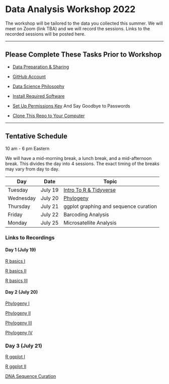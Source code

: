 # Data Analysis Workshop 2022

The workshop will be tailored to the data you collected this summer.  We will meet on Zoom (link TBA) and we will record the sessions.  Links to the recorded sessions will be posted here.

---

## Please Complete These Tasks Prior to Workshop

* [Data Preparation & Sharing](data_preparation.md)

* [GitHub Account](github_account.md)

* [Data Science Philosophy](datasci_philosophy.md)

* [Install Required Software](install_software.md)

* [Set Up Permissions Key](Github_SSH.docx) And Say Goodbye to Passwords

* [Clone This Repo to Your Computer](clone_repo.md)

---

## Tentative Schedule

10 am - 6 pm Eastern

We will have a mid-morning break, a lunch break, and a mid-afternoon break. This divides the day into 4 sessions.  The exact timing of the breaks may vary from day to day.

| Day | Date | Topic |
| --- | --- | --- |
| Tuesday | July 19 | [Intro To R & Tidyverse](./r_tidyverse_intro) |
| Wednesday | July 20 | [Phylogeny](./phiRes_phylogeny) |
| Thursday | July 21 | ggplot graphing and sequence curation |
| Friday | July 22 | Barcoding Analysis |
| Monday | July 25 | Microsatellite Analysis |

### Links to Recordings

#### Day 1 (July 19)

[R basics I](https://odumedia.mediaspace.kaltura.com/media/R+Basics/1_1kvdji5e)

[R basics II](https://odumedia.mediaspace.kaltura.com/media/R+basics+II/1_qw350eod)

[R basics III](https://odumedia.mediaspace.kaltura.com/media/David+T.+Gauthier%27s+Zoom+Meeting/1_sp2auve9)

#### Day 2 (July 20)

[Phylogeny I](https://odumedia.mediaspace.kaltura.com/media/Phylogeny+I/1_f1og4ooj)

[Phylogeny II](https://odumedia.mediaspace.kaltura.com/media/Phylogeny+II/1_lube0fds)

[Phylogeny III](https://odumedia.mediaspace.kaltura.com/media/Phylogeny+III/1_rbakwxpu)

[Phylogeny IV](https://odumedia.mediaspace.kaltura.com/media/Phylogeny+IV/1_2xoptte4)

### Day 3 (July 21)

[R ggplot I](https://nam12.safelinks.protection.outlook.com/?url=https%3A%2F%2Fodu.zoom.us%2Fj%2F98016746328%3Fpwd%3DaE91d1dSbE1reHg5NDA1NndJdEV5UT09&amp;data=05%7C01%7CChris.Bird%40tamucc.edu%7Cd3009c27f3f14b6ec9e708da6ab1311f%7C34cbfaf167a64781a9ca514eb2550b66%7C0%7C0%7C637939606523090848%7CUnknown%7CTWFpbGZsb3d8eyJWIjoiMC4wLjAwMDAiLCJQIjoiV2luMzIiLCJBTiI6Ik1haWwiLCJXVCI6Mn0%3D%7C3000%7C%7C%7C&amp;sdata=6mbpf5ptMpdokD8X1XD7XhGzZKWz0E16qYwZKkWwOuw%3D&amp;reserved=0)

[R ggplot II](https://nam12.safelinks.protection.outlook.com/?url=https%3A%2F%2Fodu.zoom.us%2Fj%2F97590489705%3Fpwd%3DREErbmRRbGwxbFUwQkxTZmVWa1Rvdz09&amp;data=05%7C01%7CChris.Bird%40tamucc.edu%7C489692c82c434033ba9808da6ab136ba%7C34cbfaf167a64781a9ca514eb2550b66%7C0%7C0%7C637939606619709627%7CUnknown%7CTWFpbGZsb3d8eyJWIjoiMC4wLjAwMDAiLCJQIjoiV2luMzIiLCJBTiI6Ik1haWwiLCJXVCI6Mn0%3D%7C3000%7C%7C%7C&amp;sdata=AQ23vrojA81dSTZTQ0lTOuNfKt43vH6eLbMXskQJApw%3D&amp;reserved=0)

[DNA Sequence Curation](https://nam12.safelinks.protection.outlook.com/?url=https%3A%2F%2Fodu.zoom.us%2Fj%2F98391492641%3Fpwd%3DUitsN3I1SmhvWlJtem9pTTYrNzRWQT09&amp;data=05%7C01%7CChris.Bird%40tamucc.edu%7C6736990f7d054359264a08da6ab13d30%7C34cbfaf167a64781a9ca514eb2550b66%7C0%7C0%7C637939606719281228%7CUnknown%7CTWFpbGZsb3d8eyJWIjoiMC4wLjAwMDAiLCJQIjoiV2luMzIiLCJBTiI6Ik1haWwiLCJXVCI6Mn0%3D%7C3000%7C%7C%7C&amp;sdata=GaskxMeq6bZFm69dMQZOmkjh%2FhnPmiygmnSDuAYNe5Q%3D&amp;reserved=0)
